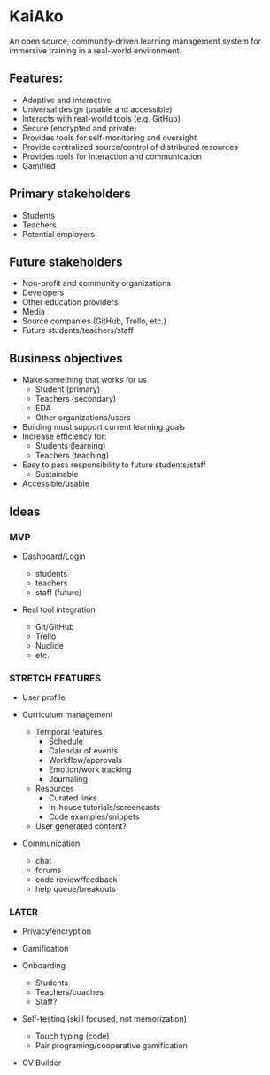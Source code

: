 # KaiAko

An open source, community-driven learning management system for immersive training in a real-world environment.

## Features:
  - Adaptive and interactive
  - Universal design (usable and accessible)
  - Interacts with real-world tools (e.g. GitHub)
  - Secure (encrypted and private)
  - Provides tools for self-monitoring and oversight
  - Provide centralized source/control of distributed resources
  - Provides tools for interaction and communication
  - Gamified

## Primary stakeholders
  - Students
  - Teachers
  - Potential employers

## Future stakeholders
  - Non-profit and community organizations
  - Developers
  - Other education providers
  - Media
  - Source companies (GitHub, Trello, etc.)
  - Future students/teachers/staff

## Business objectives
  - Make something that works for us
    - Student (primary)
    - Teachers (secondary)
    - EDA
    - Other organizations/users
  - Building must support current learning goals
  - Increase efficiency for:
    - Students (learning)
    - Teachers (teaching)
  - Easy to pass responsibility to future students/staff
    - Sustainable
  - Accessible/usable

## Ideas

### MVP

  - Dashboard/Login
    - students
    - teachers
    - staff (future)

  - Real tool integration
    - Git/GitHub
    - Trello
    - Nuclide
    - etc.

### STRETCH FEATURES

  - User profile

  - Curriculum management
    - Temporal features
      - Schedule
      - Calendar of events
      - Workflow/approvals
      - Emotion/work tracking
      - Journaling
    - Resources
      - Curated links
      - In-house tutorials/screencasts
      - Code examples/snippets
    - User generated content?

  - Communication
    - chat
    - forums
    - code review/feedback
    - help queue/breakouts

### LATER

  - Privacy/encryption
  - Gamification
  - Onboarding
    - Students
    - Teachers/coaches
    - Staff?

  - Self-testing (skill focused, not memorization)
    - Touch typing (code)
    - Pair programing/cooperative gamification

  - CV Builder
